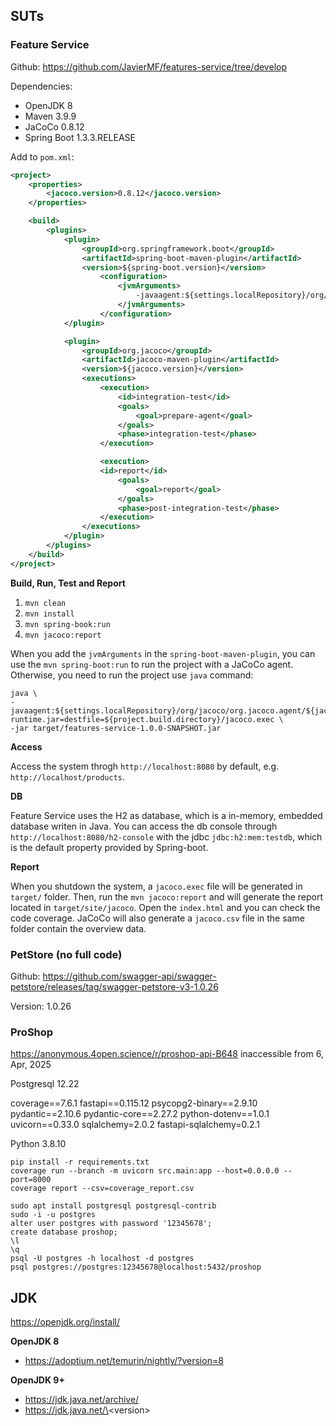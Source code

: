 ## SUTs

### Feature Service

Github: https://github.com/JavierMF/features-service/tree/develop

Dependencies:

-   OpenJDK 8
-   Maven 3.9.9
-   JaCoCo 0.8.12
-   Spring Boot 1.3.3.RELEASE

Add to `pom.xml`:

```xml
<project>
    <properties>
        <jacoco.version>0.8.12</jacoco.version>
    </properties>

    <build>
        <plugins>
            <plugin>
                <groupId>org.springframework.boot</groupId>
                <artifactId>spring-boot-maven-plugin</artifactId>
                <version>${spring-boot.version}</version>
                    <configuration>
                        <jvmArguments>
                            -javaagent:${settings.localRepository}/org/jacoco/org.jacoco.agent/${jacoco.version}/org.jacoco.agent-${jacoco.version}-runtime.jar=destfile=${project.build.directory}/jacoco.exec
                        </jvmArguments>
                    </configuration>
            </plugin>

            <plugin>
                <groupId>org.jacoco</groupId>
                <artifactId>jacoco-maven-plugin</artifactId>
                <version>${jacoco.version}</version>
                <executions>
                    <execution>
                        <id>integration-test</id>
                        <goals>
                            <goal>prepare-agent</goal>
                        </goals>
                        <phase>integration-test</phase>
                    </execution>

                    <execution>
                    <id>report</id>
                        <goals>
                            <goal>report</goal>
                        </goals>
                        <phase>post-integration-test</phase>
                    </execution>
                </executions>
            </plugin>
        </plugins>
    </build>
</project>
```

**Build, Run, Test and Report**

1.   `mvn clean`
2.   `mvn install`
3.   `mvn spring-book:run`
4.   `mvn jacoco:report`

When you add the `jvmArguments` in the `spring-boot-maven-plugin`, you can use the `mvn spring-boot:run` to run the project with a JaCoCo agent. Otherwise, you need to run the project use `java` command:

```shell
java \
-javaagent:${settings.localRepository}/org/jacoco/org.jacoco.agent/${jacoco.version}/org.jacoco.agent-${jacoco.version}-runtime.jar=destfile=${project.build.directory}/jacoco.exec \
-jar target/features-service-1.0.0-SNAPSHOT.jar
```

**Access**

Access the system throgh `http://localhost:8080` by default, e.g. `http://localhost/products`.

**DB**

Feature Service uses the H2 as database, which is a in-memory, embedded database writen in Java. You can access the db console through `http://localhost:8080/h2-console` with the jdbc `jdbc:h2:mem:testdb`, which is the default property provided by Spring-boot.

**Report**

When you shutdown the system, a `jacoco.exec` file will be generated in `target/` folder. Then, run the `mvn jacoco:report` and will generate the report located in `target/site/jacoco`. Open the `index.html` and you can check the code coverage. JaCoCo will also generate a `jacoco.csv` file in the same folder contain the overview data.



### PetStore (no full code)

Github: https://github.com/swagger-api/swagger-petstore/releases/tag/swagger-petstore-v3-1.0.26

Version: 1.0.26



### ProShop

https://anonymous.4open.science/r/proshop-api-B648 inaccessible from 6, Apr, 2025

Postgresql 12.22

coverage==7.6.1
fastapi==0.115.12
psycopg2-binary==2.9.10
pydantic==2.10.6
pydantic-core==2.27.2
python-dotenv==1.0.1
uvicorn==0.33.0
sqlalchemy=2.0.2
fastapi-sqlalchemy=0.2.1

Python 3.8.10

```shell
pip install -r requirements.txt
coverage run --branch -m uvicorn src.main:app --host=0.0.0.0 --port=8000
coverage report --csv=coverage_report.csv
```

```shell
sudo apt install postgresql postgresql-contrib
sudo -i -u postgres
alter user postgres with password '12345678';
create database proshop;
\l
\q
psql -U postgres -h localhost -d postgres
psql postgres://postgres:12345678@localhost:5432/proshop
```



## JDK

https://openjdk.org/install/

**OpenJDK 8**

-   https://adoptium.net/temurin/nightly/?version=8

**OpenJDK 9+**

-   https://jdk.java.net/archive/
-   https://jdk.java.net/\<version\>
